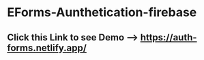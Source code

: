 # EForms-Aunthetication-firebase
## Click this Link to see Demo --> https://auth-forms.netlify.app/

